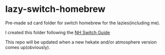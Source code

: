 # lazy-switch-homebrew
Pre-made sd card folder for switch homebrew for the lazies(including me).

I created this folder following the [NH Switch Guide](https://nh-server.github.io/switch-guide/user_guide/emummc/sd_preparation/)

This repo will be updated when a new hekate and/or atmosphere version comes up(obviously).
